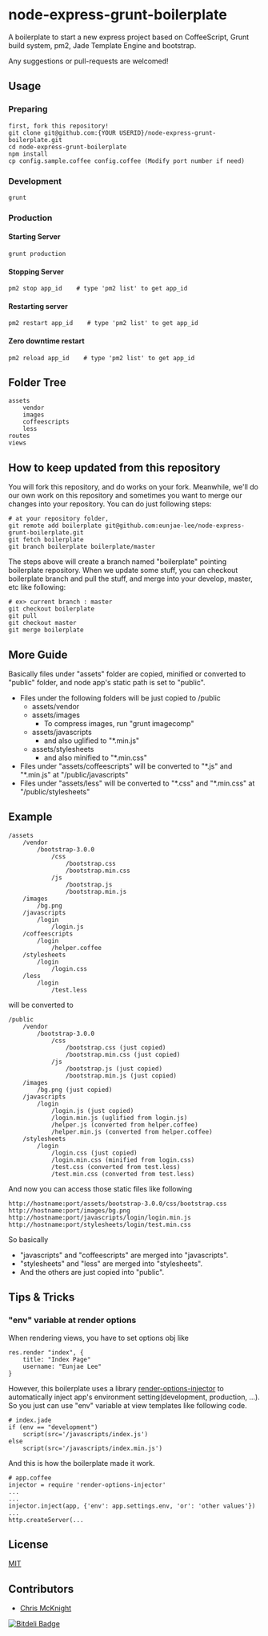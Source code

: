 # node-express-grunt-boilerplate

A boilerplate to start a new express project based on CoffeeScript, Grunt build system, pm2, Jade Template Engine and bootstrap.

Any suggestions or pull-requests are welcomed!


## Usage

### Preparing
    first, fork this repository!
    git clone git@github.com:{YOUR USERID}/node-express-grunt-boilerplate.git
    cd node-express-grunt-boilerplate
    npm install
    cp config.sample.coffee config.coffee (Modify port number if need)

### Development
    grunt

### Production

#### Starting Server
    grunt production


#### Stopping Server
    pm2 stop app_id    # type 'pm2 list' to get app_id

#### Restarting server
    pm2 restart app_id    # type 'pm2 list' to get app_id

#### Zero downtime restart
    pm2 reload app_id    # type 'pm2 list' to get app_id

## Folder Tree
    assets
        vendor
        images
        coffeescripts
        less
    routes
    views

## How to keep updated from this repository
You will fork this repository, and do works on your fork. Meanwhile, we'll do our own work on this repository and sometimes you want to merge our changes into your repository. You can do just following steps:

    # at your repository folder,
    git remote add boilerplate git@github.com:eunjae-lee/node-express-grunt-boilerplate.git
    git fetch boilerplate
    git branch boilerplate boilerplate/master

The steps above will create a branch named "boilerplate" pointing boilerplate repository.
When we update some stuff, you can checkout boilerplate branch and pull the stuff, and merge into your develop, master, etc like following:

    # ex> current branch : master
    git checkout boilerplate
    git pull
    git checkout master
    git merge boilerplate

## More Guide
Basically files under "assets" folder are copied, minified or converted to "public" folder, and node app's static path is set to "public".

* Files under the following folders will be just copied to /public
  * assets/vendor
  * assets/images
    * To compress images, run "grunt imagecomp"
  * assets/javascripts
    * and also uglified to "\*.min.js"
  * assets/stylesheets
    * and also minified to "\*.min.css"
* Files under "assets/coffeescripts" will be converted to "\*.js" and "\*.min.js" at "/public/javascripts"
* Files under "assets/less" will be converted to "\*.css" and "\*.min.css" at "/public/stylesheets"

## Example
    /assets
        /vendor
            /bootstrap-3.0.0
                /css
                	/bootstrap.css
	                /bootstrap.min.css
                /js
                    /bootstrap.js
                    /bootstrap.min.js
        /images
            /bg.png
        /javascripts
            /login
                /login.js
        /coffeescripts
            /login
                /helper.coffee
        /stylesheets
            /login
                /login.css
        /less
            /login
                /test.less

will be converted to

    /public
        /vendor
            /bootstrap-3.0.0
                /css
                	/bootstrap.css (just copied)
	                /bootstrap.min.css (just copied)
                /js
                    /bootstrap.js (just copied)
                    /bootstrap.min.js (just copied)
        /images
            /bg.png (just copied)
        /javascripts
            /login
                /login.js (just copied)
                /login.min.js (uglified from login.js)
                /helper.js (converted from helper.coffee)
                /helper.min.js (converted from helper.coffee)
        /stylesheets
            /login
                /login.css (just copied)
                /login.min.css (minified from login.css)
                /test.css (converted from test.less)
                /test.min.css (converted from test.less)

And now you can access those static files like following

    http://hostname:port/assets/bootstrap-3.0.0/css/bootstrap.css
    http://hostname:port/images/bg.png
    http://hostname:port/javascripts/login/login.min.js
    http://hostname:port/stylesheets/login/test.min.css

So basically

* "javascripts" and "coffeescripts" are merged into "javascripts".
* "stylesheets" and "less" are merged into "stylesheets".
* And the others are just copied into "public".

## Tips & Tricks

### "env" variable at render options
When rendering views, you have to set options obj like

    res.render "index", {
    	title: "Index Page"
		username: "Eunjae Lee"
    }

However, this boilerplate uses a library [render-options-injector](https://github.com/eunjae-lee/render-options-injector) to automatically inject app's environment setting(development, production, ...). So you just can use "env" variable at view templates like following code.

    # index.jade
    if (env == "development")
        script(src='/javascripts/index.js')
    else
        script(src='/javascripts/index.min.js')

And this is how the boilerplate made it work.

    # app.coffee
    injector = require 'render-options-injector'
    ...
    ...
    injector.inject(app, {'env': app.settings.env, 'or': 'other values'})
    ...
    http.createServer(...

## License
[MIT](http://opensource.org/licenses/mit-license.html)


## Contributors

* [Chris McKnight](https://github.com/cmckni3)

[![Bitdeli Badge](https://d2weczhvl823v0.cloudfront.net/eunjae-lee/node-express-grunt-boilerplate/trend.png)](https://bitdeli.com/free "Bitdeli Badge")

